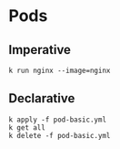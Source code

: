 # Pods

## Imperative
```shell script
k run nginx --image=nginx
```

## Declarative

```shell script
k apply -f pod-basic.yml
k get all
k delete -f pod-basic.yml

```
